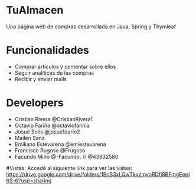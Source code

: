 # TuAlmacen
Una página web de compras desarrollada en Java, Spring y Thymleaf

# Funcionalidades
- Comprar artículos y comentar sobre ellos
- Seguir analíticas de las compras
- Recibir y enviar mails

# Developers
- Cristian Rivera @CristianRivera1
- Octavio Fariña @octaviofarinia
- Josué Solís @josue1dario2
- Mailén Sanz
- Emiliano Estevarena @emiestevarena
- Francisco Rugoso @Frugoso
- Facundo Miño @-Facundo. // @43832580

#Vistas:
Accedé al siguiente link para ver las vistas:
https://drive.google.com/drive/folders/1BcS3xLQwTkxzmyoRDfi8BFmgEepI6S-6?usp=sharing
